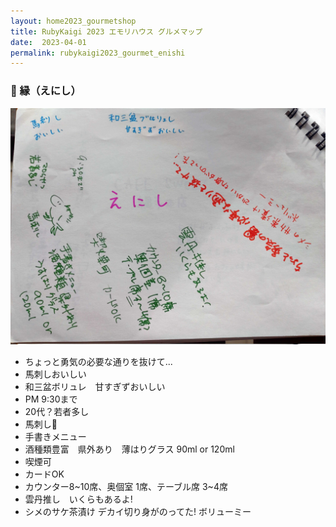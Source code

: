 ```yaml
---
layout: home2023_gourmetshop
title: RubyKaigi 2023 エモリハウス グルメマップ
date:  2023-04-01
permalink: rubykaigi2023_gourmet_enishi
---
```

<div class="container">
  <h3 id="enishi">🍶 縁（えにし）</h3>
  <div class="row">
    <div class="col-md-6">
      <img src="/assets/images/rubykaigi2023_gourmetmap/enishi.jpg" class="hand-write">
    </div>
    <div class="col-md-6">
      <ul>
		<li>ちょっと勇気の必要な通りを抜けて...</li>
		<li>馬刺しおいしい</li>
		<li>和三盆ボリュレ　甘すぎずおいしい</li>
		<li>PM 9:30まで</li>
		<li>20代？若者多し</li>
		<li>馬刺し🐎</li>
		<li>手書きメニュー</li>
		<li>酒種類豊富　県外あり　薄はりグラス 90ml or 120ml</li>
		<li>喫煙可</li>
		<li>カードOK</li>
		<li>カウンター8~10席、奥個室 1席、テーブル席 3~4席</li>
		<li>雲丹推し　いくらもあるよ!</li>
		<li>シメのサケ茶漬け デカイ切り身がのってた! ボリューミー</li>
      </ul>
    </div>
  </div>
</div>
